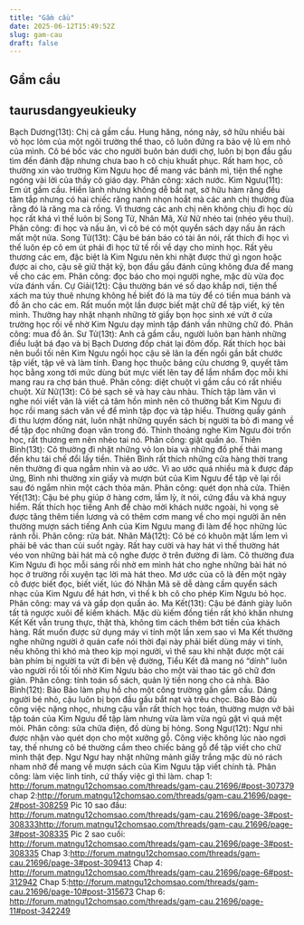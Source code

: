 ```yaml
---
title: "Gầm cầu"
date: 2025-06-12T15:49:52Z
slug: gam-cau
draft: false
---
```


## Gầm cầu

## taurusdangyeukieuky

Bạch Dương(13t): Chị cả gầm cầu. Hung hăng, nóng nảy, sở hữu nhiều bài võ học lỏm của một ngôi trường thể thao, cô luôn đứng ra bảo vệ lũ em nhỏ của mình. Cô bé bốc vác cho người buôn bán dưới chợ, luôn bị bọn đầu gấu tìm đến đánh đập nhưng chưa bao h cô chịu khuất phục. Rất ham học, cô thường xin vào trường Kim Ngưu học để mang vác bánh mì, tiện thể nghe ngóng vài lời của thầy cô giáo dạy. Phân công: xách nước.
Kim Ngưu(11t): Em út gầm cầu. Hiền lành nhưng không dễ bắt nạt, sở hữu hàm răng đều tăm tắp nhưng có hai chiếc răng nanh nhọn hoắt mà các anh chị thường đùa rằng đó là răng ma cà rồng. Vì thương các anh chị nên không chịu đi học dù học rất khá vì thế luôn bị Song Tử, Nhân Mã, Xử Nữ nhéo tai (nhéo yêu thui). Phân công: đi học và nấu ăn, vì cô bé có một quyển sách dạy nấu ăn rách mất một nửa.
Song Tử(13t): Cậu bé bán báo có tài ăn nói, rất thích đi học vì thế luôn ép cô em út phải đi học tử tế rồi về dạy cho mình học. Rất yêu thương các em, đặc biệt là Kim Ngưu nên khi nhặt được thứ gì ngon hoặc được ai cho, cậu sẽ giữ thật kỹ, bọn đầu gấu đánh cũng không đưa để mang về cho các em. Phân công: đọc báo cho mọi người nghe, mặc dù vừa đọc vừa đánh vần.
Cự Giải(12t): Cậu thường bán vé số dạo khắp nơi, tiện thể xách ma túy thuê nhưng không hề biết đó là ma túy để có tiền mua bánh và đồ ăn cho các em. Rất muốn một lần được biết mặt chữ để tập viết, ký tên mình. Thường hay nhặt nhạnh những tờ giấy bọn học sinh xé vứt ở cửa trường học rồi về nhờ Kim Ngưu dạy mình tập đánh vần những chữ đó. Phân công: mua đồ ăn.
Sư Tử(13t): Anh cả gầm cầu, người luôn ban hành những điều luật bá đạo và bị Bạch Dương đốp chát lại đôm đốp. Rất thích học bài nên buổi tối nên Kim Ngưu ngồi học cậu sẽ lân la đến ngồi gần bắt chước tập viết, tập vẽ và làm tính. Đang học thuộc bảng cửu chương 9, quyết tâm học bằng xong tới mức dùng bút mực viết lên tay để lẩm nhẩm đọc mỗi khi mang rau ra chợ bán thuê. Phân công: diệt chuột vì gầm cầu có rất nhiều chuột.
Xử Nữ(13t): Cô bé sạch sẽ và hay càu nhàu. Thích tập làm văn vì nghe nói viết văn là viết cả tâm hồn mình nên cô thường bắt Kim Ngưu đi học rồi mang sách văn về để mình tập đọc và tập hiểu. Thường quẩy gánh đi thu lượm đồng nát, luôn nhặt những quyển sách bị người ta bỏ đi mang về để tập đọc những đoạn văn trong đó. Thỉnh thoảng nghe Kim Ngưu đòi trốn học, rất thương em nên nhéo tai nó. Phân công: giặt quần áo.
Thiên Bình(13t): Cô thường đi nhặt những vỏ lon bia và những đồ phế thải mang đến khu tái chế đổi lấy tiền. Thiên Bình rất thích những cửa hàng thời trang nên thường đi qua ngắm nhìn và ao ước. Vì ao ước quá nhiều mà k được đáp ứng, Bình nhi thường xin giấy và mượn bút của Kim Ngưu để tập vẽ lại rồi sau đó ngắm nhìn một cách thỏa mãn. Phân công: quét dọn nhà cửa.
Thiên Yết(13t): Cậu bé phụ giúp ở hàng cơm, lầm lỳ, ít nói, cứng đầu và khá nguy hiểm. Rất thích học tiếng Anh để chào mời khách nước ngoài, hi vọng sẽ được tăng thêm tiền lương và có thêm cơm mang về cho mọi người ăn nên thường mượn sách tiếng Anh của Kim Ngưu mang đi làm để học những lúc rảnh rỗi. Phân công: rửa bát.
Nhân Mã(12t): Cô bé có khuôn mặt lấm lem vì phải bê vác than củi suốt ngày. Rất hay cười và hay hát vì thế thường hát véo von những bài hát mà cô nghe được ở trên đường đi làm. Cô thường đưa Kim Ngưu đi học mỗi sáng rồi nhờ em mình hát cho nghe những bài hát nó học ở trường rồi xuyên tạc lời mà hát theo. Mơ ước của cô là đến một ngày cô được biết đọc, biết viết, lúc đó Nhân Mã sẽ dễ dàng cầm quyển sách nhạc của Kim Ngưu để hát hơn, vì thế k bh cô cho phép Kim Ngưu bỏ học. Phân công: may vá và gấp dọn quần áo.
Ma Kết(13t): Cậu bé đánh giày luôn tất tả ngược xuôi để kiếm khách. Mặc dù kiếm đồng tiền rất khó khăn nhưng Kết Kết vẫn trung thực, thật thà, không tìm cách thêm bớt tiền của khách hàng. Rất muốn được sử dụng máy vi tính một lần xem sao vì Ma Kết thường nghe những người ở quán cafe nói thời đại này phải biết dùng máy vi tính, nếu không thì khó mà theo kịp mọi người, vì thế sau khi nhặt được một cái bàn phím bị người ta vứt đi bên vệ đường, Tiểu Kết đã mang nó “dính” luôn vào người rồi tối tối nhờ Kim Ngưu bảo cho một vài thao tác gõ chữ đơn giản. Phân công: tính toán sổ sách, quản lý tiền nong cho cả nhà.
Bảo Bình(12t): Bảo Bảo làm phụ hồ cho một công trường gần gầm cầu. Dáng người bé nhỏ, cậu luôn bị bọn đầu gấu bắt nạt và trêu chọc. Bảo Bảo dù công việc nặng nhọc, nhưng cậu vẫn rất thích học toán, thường mượn vở bài tập toán của Kim Ngưu để tập làm nhưng vừa làm vừa ngủ gật vì quá mệt mỏi. Phân công: sửa chữa điện, đồ dùng bị hỏng.
Song Ngư(12t): Ngư nhi được nhận vào quét dọn cho một xưởng gỗ. Công việc không lúc nào ngơi tay, thế nhưng cô bé thường cầm theo chiếc bảng gỗ để tập viết cho chữ mình thật đẹp. Ngư Ngư hay nhặt những mảnh giấy trắng mặc dù nó rách nham nhở để mang về mượn sách của Kim Ngưu tập viết chính tả. Phân công: làm việc linh tinh, cứ thấy việc gì thì làm.
chap 1: http://forum.matngu12chomsao.com/threads/gam-cau.21696/#post-307379
chap 2:http://forum.matngu12chomsao.com/threads/gam-cau.21696/page-2#post-308259
Pic 10 sao đầu: http://forum.matngu12chomsao.com/threads/gam-cau.21696/page-3#post-308333http://forum.matngu12chomsao.com/threads/gam-cau.21696/page-3#post-308335
Pic 2 sao cuối: http://forum.matngu12chomsao.com/threads/gam-cau.21696/page-3#post-308335
Chap 3:http://forum.matngu12chomsao.com/threads/gam-cau.21696/page-3#post-309413
Chap 4: http://forum.matngu12chomsao.com/threads/gam-cau.21696/page-6#post-312942
Chap 5:http://forum.matngu12chomsao.com/threads/gam-cau.21696/page-10#post-315673
Chap 6: http://forum.matngu12chomsao.com/threads/gam-cau.21696/page-11#post-342249